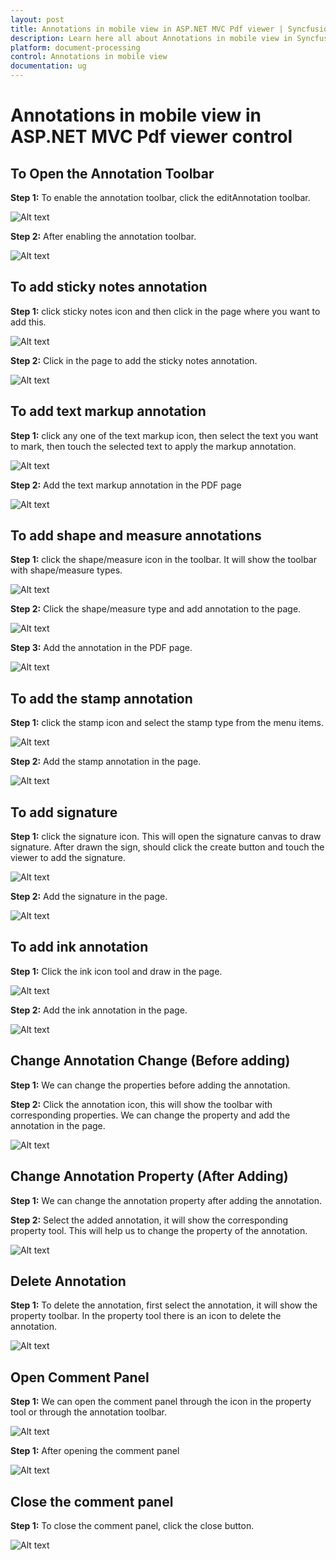 ```yaml
---
layout: post
title: Annotations in mobile view in ASP.NET MVC Pdf viewer | Syncfusion
description: Learn here all about Annotations in mobile view in Syncfusion ASP.NET MVC Pdf viewer control of Syncfusion Essential JS 2 and more.
platform: document-processing
control: Annotations in mobile view
documentation: ug
---
```

# Annotations in mobile view in ASP.NET MVC Pdf viewer control

## To Open the Annotation Toolbar

**Step 1:** To enable the annotation toolbar, click the editAnnotation toolbar.

![Alt text](../images/edit-annotation.png)

**Step 2:** After enabling the annotation toolbar.

![Alt text](../images/after-enabling-annotation-toolbar.png)

## To add sticky notes annotation

**Step 1:** click sticky notes icon and then click in the page where you want to add this.

![Alt text](../images/add-sticky-notes.png)

**Step 2:** Click in the page to add the sticky notes annotation.

![Alt text](../images/sticky-notes-in-page.png)

## To add text markup annotation

**Step 1:** click any one of the text markup icon, then select the text you want to mark, then touch the selected text to apply the markup annotation.

![Alt text](../images/select-text.png)

**Step 2:** Add the text markup annotation in the PDF page

![Alt text](../images/add-text-markup.png)

## To add shape and measure annotations

**Step 1:** click the shape/measure icon in the toolbar. It will show the toolbar with shape/measure types.

![Alt text](../images/add-shapes.png)

**Step 2:** Click the shape/measure type and add annotation to the page.

![Alt text](../images/open-radius.png)

**Step 3:** Add the annotation in the PDF page.

![Alt text](../images/radius-annotation.png)

## To add the stamp annotation

**Step 1:** click the stamp icon and select the stamp type from the menu items.

![Alt text](../images/open-stamp.png)

**Step 2:** Add the stamp annotation in the page.

![Alt text](../images/add-revised.png)

## To add signature

**Step 1:** click the signature icon. This will open the signature canvas to draw signature. After drawn the sign, should click the create button and touch the viewer to add the signature.

![Alt text](../images/add-signature.png)

**Step 2:** Add the signature in the page.

![Alt text](../images/adding-signature.png)

## To add ink annotation

**Step 1:** Click the ink icon tool and draw in the page.

![Alt text](../images/open-ink.png)

**Step 2:** Add the ink annotation in the page.

![Alt text](../images/ink-annotation.png)

## Change Annotation Change (Before adding)

**Step 1:** We can change the properties before adding the annotation.

**Step 2:** Click the annotation icon, this will show the toolbar with corresponding properties. We can change the property and add the annotation in the page.

![Alt text](../images/open-fillcolor.png)

## Change Annotation Property (After Adding)

**Step 1:** We can change the annotation property after adding the annotation.

**Step 2:** Select the added annotation, it will show the corresponding property tool. This will help us to change the property of the annotation.

![Alt text](../images/change-property.png)

## Delete Annotation

**Step 1:** To delete the annotation, first select the annotation, it will show the property toolbar. In the property tool there is an icon to delete the annotation.

![Alt text](../images/delete-icon.png)

## Open Comment Panel

**Step 1:** We can open the comment panel through the icon in the property tool or through the annotation toolbar.

![Alt text](../images/open-comment.png)

**Step 1:** After opening the comment panel

![Alt text](../images/comment-panel.png)

## Close the comment panel

**Step 1:** To close the comment panel, click the close button.

![Alt text](../images/close-comment-panel.png)